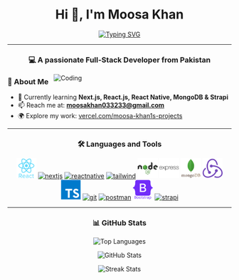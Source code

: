 <h1 align="center">Hi 👋, I'm Moosa Khan</h1>

<div align="center">
  <a href="https://git.io/typing-svg">
    <img
      src="https://readme-typing-svg.herokuapp.com?font=Poppins&size=25&weight=900&pause=1000&color=8651F7&center=true&vCenter=true&random=false&width=435&lines=Full+Stack+Developer+🚀;From+Pakistan+🇵🇰;Continuous+Learner+❤️;Innovative+Thinker+✨"
      alt="Typing SVG"
    />
  </a>
</div>

---

<h3 align="center">💻 A passionate Full-Stack Developer from Pakistan</h3>

<img align="right" alt="Coding" width="400" src="https://camo.githubusercontent.com/1a28adbdab3fbb859ff593fcb88c8af70f97abebd21879da637ac2855d5a98ea/68747470733a2f2f7777772e77656232347a6f6e652e636f6d2f77702d636f6e74656e742f75706c6f6164732f323032322f30392f3263373738655f38396430396333383062376234613039626364626362333239633437333462335f6d76322e676966">

### 🚀 About Me  
- 🌱 Currently learning **Next.js, React.js, React Native, MongoDB & Strapi**  
- 📫 Reach me at: **moosakhan033233@gmail.com**  
- 🌍 Explore my work: [vercel.com/moosa-khan1s-projects](https://vercel.com/moosa-khan1s-projects)

---

<h3 align="center">🛠️ Languages and Tools</h3>
<p align="center"> 
  <a href="https://reactjs.org/" target="_blank"><img src="https://raw.githubusercontent.com/devicons/devicon/master/icons/react/react-original-wordmark.svg" alt="react" width="45" height="45"/></a>
  <a href="https://nextjs.org/" target="_blank"><img src="https://cdn.worldvectorlogo.com/logos/nextjs-2.svg" alt="nextjs" width="45" height="45"/></a>
  <a href="https://reactnative.dev/" target="_blank"><img src="https://reactnative.dev/img/header_logo.svg" alt="reactnative" width="45" height="45"/></a>
  <a href="https://tailwindcss.com/" target="_blank"><img src="https://www.vectorlogo.zone/logos/tailwindcss/tailwindcss-icon.svg" alt="tailwind" width="45" height="45"/></a>
  <a href="https://nodejs.org" target="_blank"><img src="https://raw.githubusercontent.com/devicons/devicon/master/icons/nodejs/nodejs-original-wordmark.svg" alt="nodejs" width="45" height="45"/></a>
  <a href="https://expressjs.com" target="_blank"><img src="https://raw.githubusercontent.com/devicons/devicon/master/icons/express/express-original-wordmark.svg" alt="express" width="45" height="45"/></a>
  <a href="https://www.mongodb.com/" target="_blank"><img src="https://raw.githubusercontent.com/devicons/devicon/master/icons/mongodb/mongodb-original-wordmark.svg" alt="mongodb" width="45" height="45"/></a>
  <a href="https://redux.js.org" target="_blank"><img src="https://raw.githubusercontent.com/devicons/devicon/master/icons/redux/redux-original.svg" alt="redux" width="45" height="45"/></a>
  <a href="https://www.typescriptlang.org/" target="_blank"><img src="https://raw.githubusercontent.com/devicons/devicon/master/icons/typescript/typescript-original.svg" alt="typescript" width="45" height="45"/></a>
  <a href="https://git-scm.com/" target="_blank"><img src="https://www.vectorlogo.zone/logos/git-scm/git-scm-icon.svg" alt="git" width="45" height="45"/></a>
  <a href="https://postman.com" target="_blank"><img src="https://www.vectorlogo.zone/logos/getpostman/getpostman-icon.svg" alt="postman" width="45" height="45"/></a>
  <a href="https://getbootstrap.com" target="_blank"><img src="https://raw.githubusercontent.com/devicons/devicon/master/icons/bootstrap/bootstrap-plain-wordmark.svg" alt="bootstrap" width="45" height="45"/></a>
  <a href="https://strapi.io/" target="_blank"><img src="https://seeklogo.com/images/S/strapi-logo-3551DD3749-seeklogo.com.png" alt="strapi" width="45" height="45"/></a>
</p>

---

<h3 align="center">📊 GitHub Stats</h3>  

<p align="center">
  <img src="https://github-readme-stats.vercel.app/api/top-langs?username=moosakhan1&show_icons=true&locale=en&layout=compact&theme=radical" alt="Top Languages"/>
</p>

<p align="center">
  <img src="https://github-readme-stats.vercel.app/api?username=moosakhan1&show_icons=true&locale=en&theme=radical" alt="GitHub Stats"/>
</p>

<p align="center">
  <img src="https://github-readme-streak-stats.herokuapp.com/?user=moosakhan1&theme=radical" alt="Streak Stats"/>
</p>
